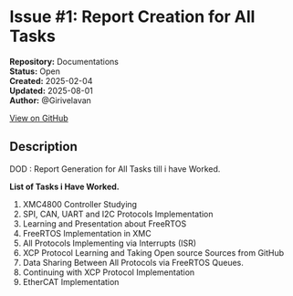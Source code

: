 # Issue #1: Report Creation for All Tasks

**Repository:** Documentations  
**Status:** Open  
**Created:** 2025-02-04  
**Updated:** 2025-08-01  
**Author:** @Girivelavan  

[View on GitHub](https://github.com/Simtestlab/Documentations/issues/1)

## Description

DOD :
Report Generation for All Tasks till i have Worked.

**List of Tasks i Have Worked.**
1. XMC4800 Controller Studying
2. SPI, CAN, UART and I2C Protocols Implementation
3. Learning and Presentation about FreeRTOS
4. FreeRTOS Implementation in XMC
5. All Protocols Implementing via Interrupts (ISR)
6. XCP Protocol Learning and Taking Open source Sources from GitHub
7. Data Sharing Between All Protocols via FreeRTOS Queues.
8. Continuing with XCP Protocol Implementation
9. EtherCAT Implementation